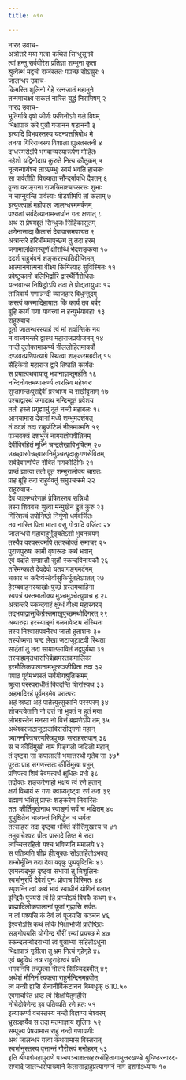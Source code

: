 ```yaml
---
title: ०१०

---
```

नारद उवाच-  
अत्रोत्तरे मया गत्वा कथितं सिन्धुसूनवे  
त्वां हन्तु सर्ववीरेश प्रतिज्ञा शम्भुना कृता  
श्रुत्वेत्थं मद्वचो राजंस्ततः पप्रच्छ सोऽसुरः १  
जालन्धर उवाच-  
किमस्ति शूलिनो गेहे रत्नजातं महामुने  
तन्ममाचक्ष्व सकलं नास्ति युद्धं निरामिषम् २  
नारद उवाच-  
भूतिर्गात्रे वृषो जीर्णः फणिनोंऽगे गले विषम्  
भिक्षापात्रं करे पुत्रौ गजानन षडाननौ ३  
इत्यादि विभवस्तस्य यदन्यत्तन्निबोध मे  
तनया गिरिराजस्य विशाला ह्युन्नतस्तनी ४  
दग्धस्मरोऽपि भगवान्यस्यारूपेण मोहितः  
महेशो यद्विनोदाय कुरुते नित्य कौतुकम् ५  
नृत्यन्गायंश्च ताञ्छम्भुः स्वयं भवति हासकः  
सा पार्वतीति विख्याता सौन्दर्यावधि दैवतम् ६  
वृन्दा वराङ्गना राजन्निमाश्चाप्सरसः शुभाः  
न चाप्नुवन्ति पार्वत्याः षोडशीमपि तां कलाम् ७  
इत्युक्त्वाहं महीपाल जालन्धरममर्षणम्  
पश्यतां सर्वदैत्यानामन्तर्धानं गतः क्षणात् ८  
अथ स प्रेषयद्दूतं सिन्धुजः सिंहिकासुतम्  
क्षणेनासाद्य कैलासं देवावासमपश्यत ९  
अत्रान्तरे हरिर्भीममापृच्छ्य तु तदा हरम्  
जगामालक्षितस्तूर्णं क्षीराब्धिं भेदशङ्कया १०  
ददर्श राहुर्भवनं शङ्करस्यातिदीप्तिमत्  
आत्मानमात्मना वीक्ष्य किमित्याह सुविस्मितः ११  
प्रवेष्टुकामो बलिभिर्द्वारि द्वास्थैर्निरोधितः  
यत्नवान्स निषिद्धोऽपि तदा ते प्रोद्यतायुधाः १२  
तान्निवार्य गणान्नन्दी व्याजहार विधुन्तुदम्  
कस्त्वं कस्मादिहायातः किं कार्यं तव बर्बर  
ब्रूहि कार्यं गणा यावत्त्वां न हन्युर्भयावहाः १३  
राहुरुवाच-  
दूतो जालन्धरस्याहं त्वं मां शर्वान्तिके नय  
न वाच्यमन्तरे द्वास्थ महाराजप्रयोजनम् १४  
नन्दी दूतोक्तमाकर्ण्य नीललोहितमाययौ  
दण्डवत्प्रणिपत्याग्रे स्थित्वा शङ्करमब्रवीत् १५  
सैंहिकेयो महाराज द्वारे तिष्ठति कार्यतः  
स प्रयात्वथवायातु भवानाज्ञप्तुमर्हति १६  
नन्दिनोक्तमथाकर्ण्य त्वरन्निव महेश्वरः  
सुप्तामन्तःपुराद्देवीं प्रस्थाप्य च सखीवृताम् १७  
पश्चाद्वास्थं जगादाथ नन्दिन्दूतं प्रवेशय  
ततो हस्ते प्रगृह्यामुं दूतं नन्दी महाबलः १८  
आनयामास देवानां मध्ये शम्भुमदर्शयत्  
तं ददर्श तदा राहुर्जटिलं नीलमात्मनि १९  
पञ्चवक्त्रं दशभुजं नागयज्ञोपवीतिनम्  
देवीविरहितं मूर्ध्नि चन्द्रलेखाविभूषितम् २०  
उच्छ्वासोच्छ्वासनिर्मुञ्चत्पृदाकुगणसेवितम्  
सर्वदेवगणोपेतं सेवितं गणकोटिभिः २१  
प्राप्तं ज्ञात्वा ततो दूतं शम्भुरालोक्य चाग्रतः  
प्राह ब्रूहि तदा राहुर्वक्तुं समुपचक्रमे २२  
राहुरुवाच-  
देव जालन्धरेणाहं प्रेषितस्तव सन्निधौ  
तस्य शिववचः श्रुत्वा मन्मुखेन द्रुतं कुरु २३  
गिरिशत्वं तपोनिष्ठो निर्गुणो धर्मवर्जितः  
तव नास्ति पिता माता वसु गोत्रादि वर्जितः २४  
जालन्धरो महाबाहुर्भुङ्क्तेऽसौ भुवनत्रयम्  
तस्यैव वश्यस्त्वमपि ततश्चोक्तं समाचर २५  
पुराणपुरुषः कामी वृषारूढः कथं भवान्  
एवं वदति सम्प्राप्तौ सुतौ स्कन्दविनायकौ २६  
तस्मिन्काले देवदेवो यतवागङ्गमर्दनम्  
चकार च करैर्व्यस्तैर्वासुकिर्भूतलेऽपतत् २७  
हेरम्बवाहनस्याखोः पुच्छं ग्रस्तमथाहिना  
स्वपत्रं ग्रस्तमालोक्य मुञ्चमुञ्चेत्युवाच ह २८  
अत्रान्तरे स्कन्दवाहं क्षुब्धं वीक्ष्य महास्वरम्  
तद्भयाद्वासुकिर्ग्रस्तमाखुपुच्छमथोद्गिरत् २९  
अथारुह्य हरस्याङ्गं गलमावेष्ट्य संस्थितः  
तस्य निश्वासपवनैरथ जातो हुताशनः ३०  
तस्योष्मणा चन्द्र लेखा जटाजूटाटवी स्थिता  
सार्द्रतां तु तदा सायात्प्लावितं तद्वपुर्यथा ३१  
तस्याह्यमृतधाराभिर्ब्रह्ममस्तकमालिका  
हरमौलिकपालानामभूत्सञ्जीविता तदा ३२  
पपाठ पूर्वमभ्यस्तं सर्वयोगश्रुतिक्रमम्  
श्रुत्वा परस्पराधीतं विवदन्ति शिरांस्यथ ३३  
अहमादिरहं पूर्वमहमेव परात्परः  
अहं स्रष्टा अहं पातेत्युत्सुकानि परस्परम् ३४  
शोचन्त्येतानि नो दत्तं नो भुक्तं न हुतं मया  
लोभग्रस्तेन मनसा नो वित्तं ब्रह्मणेऽपि तम् ३५  
अथेश्वरजटाजूटादाविरासीद्गणो महान्  
त्र्याननस्त्रिचरणस्त्रिपुच्छः सप्तहस्तवान् ३६  
स च कीर्तिमुखो नाम पिङ्गलो जटिलो महान्  
तं दृष्ट्वा सा कपालाली भयात्तस्थौ मृतेव सा ३७*  
पुरतः प्राह सगणस्ततः कीर्तिमुखः प्रभुम्  
प्रणिपत्य शिवं देवमत्यर्थं क्षुधितः प्रभो ३८  
तदोक्तः शङ्करेणाहो भक्षय त्वं रणे हतान्  
क्षणं विचार्य स गणः क्वाप्यदृष्ट्वा रणं तदा ३९  
ब्रह्माणं भक्षितुं प्राप्तः शङ्करेण निवारितः  
ततः कीर्तिमुखेनाथ स्वाङ्गं सर्वं च भक्षितम् ४०  
बुभुक्षितेन चात्यन्तं निषिद्धेन च सर्वतः  
तत्साहसं तदा दृष्ट्वा भक्तिं कीर्त्तिमुखस्य च ४१  
तमुवाचेश्वरः प्रीतः प्रासादे तिष्ठ मे सदा  
त्वच्चित्तरहितो यश्च भविष्यति ममालये ४२  
स पतिष्यति शीघ्रं हीत्युक्तः सोंऽतर्हितोऽभवत्  
शम्भोर्मूध्नि तदा देवा ववृषुः पुष्पवृष्टिभिः ४३  
एवमत्यद्भुतं दृष्ट्वा सभायां तु त्रिशूलिनः  
स्वर्भानुरपि देवेशं पुनः प्रोवाच विस्मितः ४४  
स्पृशन्ति त्वां कथं भावं स्वाधीनं योगिनं बलात्  
इन्द्रियैः पूज्यसे त्वं हि प्राप्योऽयं विषयैः कथम् ४५  
ब्राह्मादिलोकपालानां पूजां गृह्णासि सर्वतः  
न त्वं पश्यसि कं देवं त्वं पूजयसि कञ्चन ४६  
ईश्वरोऽसि कथं लोके भिक्षाभोजी प्रतिष्ठितः  
सङ्गोपयसि योगीन्द्र गौरीं रम्यां प्रयच्छ मे ४७  
स्कन्दलम्बोदराभ्यां त्वं पुत्राभ्यां सहितोऽधुना  
भिक्षापात्रं गृहीत्वा तु भ्रम नित्यं गृहेगृहे ४८  
एवं बहुविधं तत्र राहुराहेश्वरं प्रति  
भगवानपि तच्छ्रुत्वा नोत्तरं किञ्चिदब्रवीत् ४९  
अथेशं मौनिनं त्यक्त्वा राहुर्नन्दिनमब्रवीत्  
त्व मन्त्री ह्यसि सेनानीर्विकटानन बिम्बधृक् 6.10.५०  
एवमाचरित भ्रष्टं त्वं शिक्षयितुमर्हसि  
नोचेद्रोषेणेन्द्र इव पतिष्यति रणे हतः ५१  
इत्याकर्ण्य वचस्तस्य नन्दी विज्ञाप्य चेश्वरम्  
भ्रूसञ्ज्ञयैव स तदा मतमाज्ञाय शूलिनः ५२  
सम्पूज्य प्रेषयामास राहुं नन्दी गणाग्रणीः  
अथ जालन्धरं गत्वा कथयामास विस्तरात्  
स्वर्भानुस्तस्य वृत्तान्तं गौरीरूपं मनोहरम् ५३  
इति श्रीपाद्मेमहापुराणे पञ्चपञ्चाशत्सहस्रसंहितायामुत्तरखण्डे युधिष्ठरनारद-  
सम्वादे जालन्धरोपाख्याने कैलासाद्राहुप्रत्यागमनं नाम दशमोऽध्यायः १०